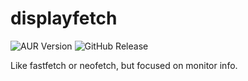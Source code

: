 # displayfetch
![AUR Version](https://img.shields.io/aur/version/displayfetch) ![GitHub Release](https://img.shields.io/github/v/release/luxiumstudios/displayfetch)
 
Like fastfetch or neofetch, but focused on monitor info.
